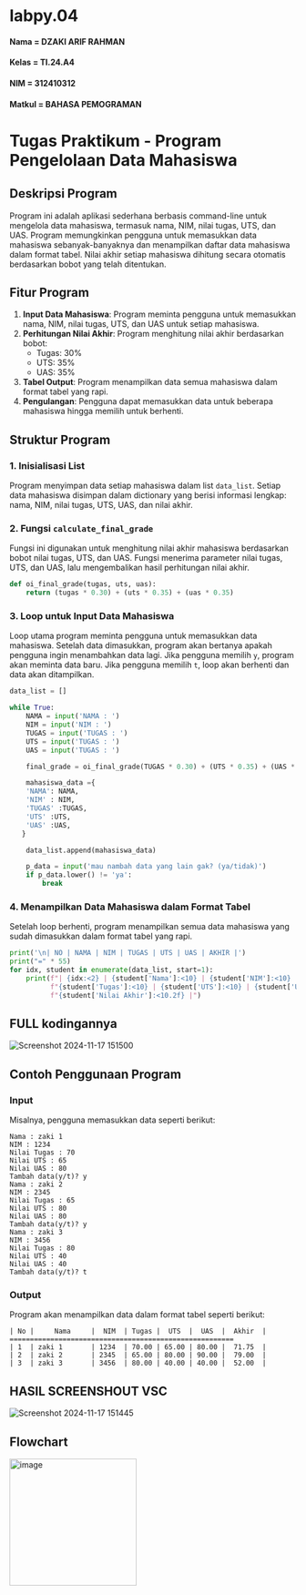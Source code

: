 # labpy.04
#### Nama   = DZAKI ARIF RAHMAN  
#### Kelas  = TI.24.A4  
#### NIM    = 312410312  
#### Matkul = BAHASA PEMOGRAMAN

# Tugas Praktikum - Program Pengelolaan Data Mahasiswa

## Deskripsi Program
Program ini adalah aplikasi sederhana berbasis command-line untuk mengelola data mahasiswa, termasuk nama, NIM, nilai tugas, UTS, dan UAS. Program memungkinkan pengguna untuk memasukkan data mahasiswa sebanyak-banyaknya dan menampilkan daftar data mahasiswa dalam format tabel. Nilai akhir setiap mahasiswa dihitung secara otomatis berdasarkan bobot yang telah ditentukan.

## Fitur Program
1. **Input Data Mahasiswa**: Program meminta pengguna untuk memasukkan nama, NIM, nilai tugas, UTS, dan UAS untuk setiap mahasiswa.
2. **Perhitungan Nilai Akhir**: Program menghitung nilai akhir berdasarkan bobot:
   - Tugas: 30%
   - UTS: 35%
   - UAS: 35%
3. **Tabel Output**: Program menampilkan data semua mahasiswa dalam format tabel yang rapi.
4. **Pengulangan**: Pengguna dapat memasukkan data untuk beberapa mahasiswa hingga memilih untuk berhenti.

## Struktur Program

### 1. Inisialisasi List
Program menyimpan data setiap mahasiswa dalam list `data_list`. Setiap data mahasiswa disimpan dalam dictionary yang berisi informasi lengkap: nama, NIM, nilai tugas, UTS, UAS, dan nilai akhir.

### 2. Fungsi `calculate_final_grade`
Fungsi ini digunakan untuk menghitung nilai akhir mahasiswa berdasarkan bobot nilai tugas, UTS, dan UAS. Fungsi menerima parameter nilai tugas, UTS, dan UAS, lalu mengembalikan hasil perhitungan nilai akhir.

```python
def oi_final_grade(tugas, uts, uas):
    return (tugas * 0.30) + (uts * 0.35) + (uas * 0.35)
```

### 3. Loop untuk Input Data Mahasiswa
Loop utama program meminta pengguna untuk memasukkan data mahasiswa. Setelah data dimasukkan, program akan bertanya apakah pengguna ingin menambahkan data lagi. Jika pengguna memilih `y`, program akan meminta data baru. Jika pengguna memilih `t`, loop akan berhenti dan data akan ditampilkan.

```python
data_list = []

while True:
    NAMA = input('NAMA : ')
    NIM = input('NIM : ')
    TUGAS = input('TUGAS : ')
    UTS = input('TUGAS : ')
    UAS = input('TUGAS : ')

    final_grade = oi_final_grade(TUGAS * 0.30) + (UTS * 0.35) + (UAS * 0.30)

    mahasiswa_data ={
    'NAMA': NAMA,
    'NIM' : NIM,
    'TUGAS' :TUGAS,
    'UTS' :UTS,
    'UAS' :UAS,
   }

    data_list.append(mahasiswa_data)

    p_data = input('mau nambah data yang lain gak? (ya/tidak)')
    if p_data.lower() != 'ya':
        break
```
### 4. Menampilkan Data Mahasiswa dalam Format Tabel
Setelah loop berhenti, program menampilkan semua data mahasiswa yang sudah dimasukkan dalam format tabel yang rapi.

```python
print('\n| NO | NAMA | NIM | TUGAS | UTS | UAS | AKHIR |')
print("=" * 55)
for idx, student in enumerate(data_list, start=1):
    print(f"| {idx:<2} | {student['Nama']:<10} | {student['NIM']:<10} | "
          f"{student['Tugas']:<10} | {student['UTS']:<10} | {student['UAS']:<10} | "
          f"{student['Nilai Akhir']:<10.2f} |")

```
## FULL kodingannya

![Screenshot 2024-11-17 151500](https://github.com/user-attachments/assets/d7168227-2f3f-42fd-8f54-16ac4b010d39)

## Contoh Penggunaan Program

### Input
Misalnya, pengguna memasukkan data seperti berikut:
```plaintext
Nama : zaki 1
NIM : 1234
Nilai Tugas : 70
Nilai UTS : 65
Nilai UAS : 80
Tambah data(y/t)? y
Nama : zaki 2
NIM : 2345
Nilai Tugas : 65
Nilai UTS : 80
Nilai UAS : 80
Tambah data(y/t)? y
Nama : zaki 3
NIM : 3456
Nilai Tugas : 80
Nilai UTS : 40
Nilai UAS : 40
Tambah data(y/t)? t
```

### Output
Program akan menampilkan data dalam format tabel seperti berikut:
```plaintext
| No |     Nama     |  NIM  | Tugas |  UTS  |  UAS  |  Akhir  |
=======================================================
| 1  | zaki 1       | 1234  | 70.00 | 65.00 | 80.00 |  71.75  |
| 2  | zaki 2       | 2345  | 65.00 | 80.00 | 90.00 |  79.00  |
| 3  | zaki 3       | 3456  | 80.00 | 40.00 | 40.00 |  52.00  |
```
## HASIL SCREENSHOUT VSC

![Screenshot 2024-11-17 151445](https://github.com/user-attachments/assets/355e2868-1a92-4b55-93f8-5e180a1a7d8f)

## Flowchart

<img width="223" alt="image" src="https://github.com/user-attachments/assets/034e5fbb-cece-4274-9f5d-d35352e104ad">


